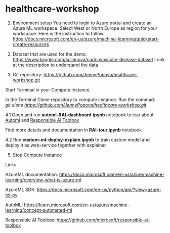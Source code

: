 # healthcare-workshop

1. Environment setup
You need to login to Azure portal and create an Azure ML workspace. Select West or North Europe as region for your workspace. 
Here is the instruction to follow: https://docs.microsoft.com/en-us/azure/machine-learning/quickstart-create-resources

2. Dataset that are used for the demo:  https://www.kaggle.com/sulianova/cardiovascular-disease-dataset
   Look at the description to understand the data

3. Git repository: https://github.com/JennyPopova/healthcare-workshop.git  

Start Terminal in your Compute Instance.

In the Terminal Clone repository to compute instance. Run the commad:  
_git clone https://github.com/JennyPopova/healthcare-workshop.git_


4.1 Open and run **automl-RAI-dashboard.ipynb** notebook to lear about 
   [Automl](https://learn.microsoft.com/en-us/azure/machine-learning/concept-automated-ml)
   and [Responsible AI Toolbox](https://github.com/microsoft/responsible-ai-toolbox)
   
   Find more details and documentation in **RAI-tour.ipynb** notebook

4.2 Run **custom-ml-deploy-explain.ipynb** to train custom model and deploy it as web-service together with explainer
  
5. Stop Compute Instance

Links

AzureML documentation: https://docs.microsoft.com/en-us/azure/machine-learning/overview-what-is-azure-ml

AzureML SDK: https://docs.microsoft.com/en-us/python/api/?view=azure-ml-py

AutoML: https://learn.microsoft.com/en-us/azure/machine-learning/concept-automated-ml

Responsible AI Toolbox: https://github.com/microsoft/responsible-ai-toolbox

<br />  

